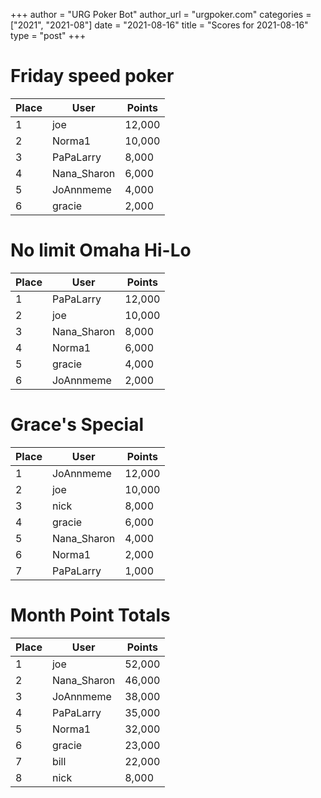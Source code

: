+++
author = "URG Poker Bot"
author_url = "urgpoker.com"
categories = ["2021", "2021-08"]
date = "2021-08-16"
title = "Scores for 2021-08-16"
type = "post"
+++
# Friday speed poker

| Place | User | Points |
|-------|------|--------|
| 1 | joe | 12,000 |
| 2 | Norma1 | 10,000 |
| 3 | PaPaLarry | 8,000 |
| 4 | Nana_Sharon | 6,000 |
| 5 | JoAnnmeme | 4,000 |
| 6 | gracie | 2,000 |

# No limit Omaha Hi-Lo

| Place | User | Points |
|-------|------|--------|
| 1 | PaPaLarry | 12,000 |
| 2 | joe | 10,000 |
| 3 | Nana_Sharon | 8,000 |
| 4 | Norma1 | 6,000 |
| 5 | gracie | 4,000 |
| 6 | JoAnnmeme | 2,000 |

# Grace's Special

| Place | User | Points |
|-------|------|--------|
| 1 | JoAnnmeme | 12,000 |
| 2 | joe | 10,000 |
| 3 | nick | 8,000 |
| 4 | gracie | 6,000 |
| 5 | Nana_Sharon | 4,000 |
| 6 | Norma1 | 2,000 |
| 7 | PaPaLarry | 1,000 |

# Month Point Totals

| Place | User | Points |
|-------|------|--------|
| 1 | joe | 52,000 |
| 2 | Nana_Sharon | 46,000 |
| 3 | JoAnnmeme | 38,000 |
| 4 | PaPaLarry | 35,000 |
| 5 | Norma1 | 32,000 |
| 6 | gracie | 23,000 |
| 7 | bill | 22,000 |
| 8 | nick | 8,000 |
